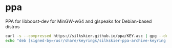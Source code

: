 # ppa
PPA for libboost-dev for MinGW-w64 and glspeaks for Debian-based distros

```bash
curl -s --compressed https://silkskier.github.io/ppa/KEY.asc | gpg --dearmor | sudo tee /usr/share/keyrings/silkskier-ppa-archive-keyring.gpg > /dev/null
echo "deb [signed-by=/usr/share/keyrings/silkskier-ppa-archive-keyring.gpg] https://silkskier.github.io/ppa ./" | sudo tee /etc/apt/sources.list.d/silkskier-ppa.list > /dev/null
```
